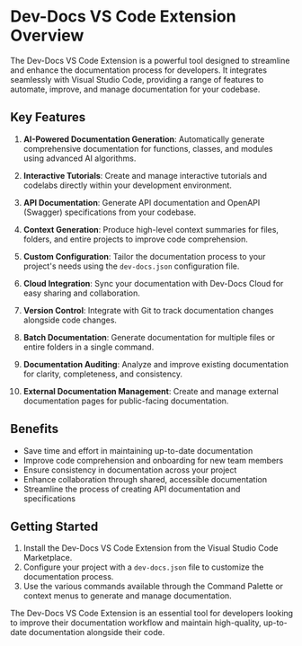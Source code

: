 

  # Dev-Docs VS Code Extension Overview

The Dev-Docs VS Code Extension is a powerful tool designed to streamline and enhance the documentation process for developers. It integrates seamlessly with Visual Studio Code, providing a range of features to automate, improve, and manage documentation for your codebase.

## Key Features

1. **AI-Powered Documentation Generation**: Automatically generate comprehensive documentation for functions, classes, and modules using advanced AI algorithms.

2. **Interactive Tutorials**: Create and manage interactive tutorials and codelabs directly within your development environment.

3. **API Documentation**: Generate API documentation and OpenAPI (Swagger) specifications from your codebase.

4. **Context Generation**: Produce high-level context summaries for files, folders, and entire projects to improve code comprehension.

5. **Custom Configuration**: Tailor the documentation process to your project's needs using the `dev-docs.json` configuration file.

6. **Cloud Integration**: Sync your documentation with Dev-Docs Cloud for easy sharing and collaboration.

7. **Version Control**: Integrate with Git to track documentation changes alongside code changes.

8. **Batch Documentation**: Generate documentation for multiple files or entire folders in a single command.

9. **Documentation Auditing**: Analyze and improve existing documentation for clarity, completeness, and consistency.

10. **External Documentation Management**: Create and manage external documentation pages for public-facing documentation.

## Benefits

- Save time and effort in maintaining up-to-date documentation
- Improve code comprehension and onboarding for new team members
- Ensure consistency in documentation across your project
- Enhance collaboration through shared, accessible documentation
- Streamline the process of creating API documentation and specifications

## Getting Started

1. Install the Dev-Docs VS Code Extension from the Visual Studio Code Marketplace.
2. Configure your project with a `dev-docs.json` file to customize the documentation process.
3. Use the various commands available through the Command Palette or context menus to generate and manage documentation.

The Dev-Docs VS Code Extension is an essential tool for developers looking to improve their documentation workflow and maintain high-quality, up-to-date documentation alongside their code.

  